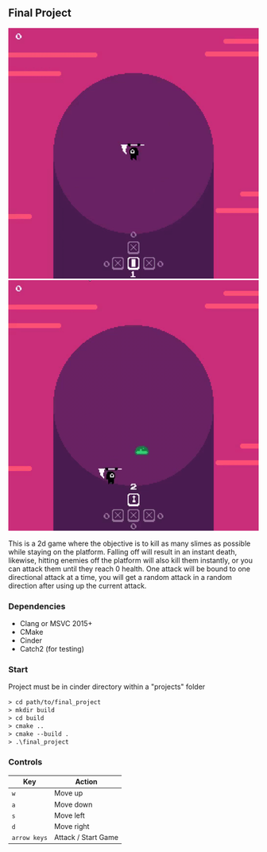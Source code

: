 ## Final Project

![](assets/gameplay_example.gif)
![](assets/death_example.gif)

This is a 2d game where the objective is to kill as many slimes as possible while staying on the platform.
Falling off will result in an instant death, likewise, hitting enemies off the platform will also kill them
instantly, or you can attack them until they reach 0 health.
One attack will be bound to one directional attack at a time, you will get a random attack
in a random direction after using up the current attack.

### Dependencies

- Clang or MSVC 2015+
- CMake
- Cinder
- Catch2 (for testing)

### Start

Project must be in cinder directory within a "projects" folder

```
> cd path/to/final_project
> mkdir build
> cd build
> cmake ..
> cmake --build .
> .\final_project
```

### Controls

| Key         | Action                                                      |
|----------   |-------------------------------------------------------------|
| `w`         | Move up                                                     |
| `a`         | Move down                                                   |
| `s`         | Move left                                                   |
| `d`         | Move right                                                  |
| `arrow keys`| Attack / Start Game                                         |
